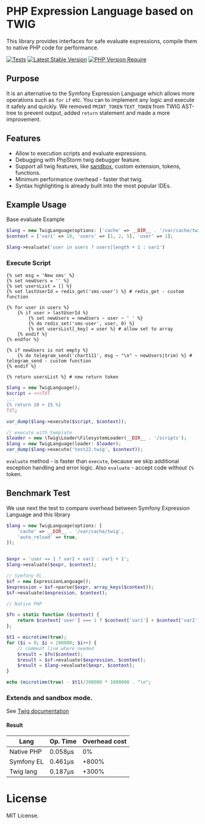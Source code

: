 PHP Expression Language based on TWIG
=====================================

This library provides interfaces for safe evaluate expressions, compile them to native PHP code for performance.

[![Tests](https://github.com/okvpn/expression-language/actions/workflows/tests.yml/badge.svg)](https://github.com/okvpn/expression-language/actions/workflows/tests.yml)
[![Latest Stable Version](http://poser.pugx.org/okvpn/expression-language/v)](https://packagist.org/packages/okvpn/expression-language)
[![PHP Version Require](http://poser.pugx.org/okvpn/expression-language/require/php)](https://packagist.org/packages/okvpn/expression-language)

## Purpose
It is an alternative to the Symfony Expression Language which allows more operations such as `for` `if` etc.
You can to implement any logic and execute it safely and quickly. We removed `PRINT_TOKEN` `TEXT_TOKEN` from 
TWIG AST-tree to prevent output, added `return` statement and made a more improvement. 

## Features

- Allow to execution scripts and evaluate expressions.
- Debugging with PhpStorm twig debugger feature.
- Support all twig features, like [sandbox](https://twig.symfony.com/doc/3.x/api.html#sandbox-extension), custom extension, tokens, functions.
- Minimum performance overhead - faster that twig. 
- Syntax highlighting is already built into the most popular IDEs.

## Example Usage

Base evaluate Example

```php
$lang = new TwigLanguage(options: ['cache' => __DIR__ . '/var/cache/twig']);
$context = ['var1' => 10, 'users' => [1, 2, 5], 'user' => 1];

$lang->evaluate('user in users ? users|length + 1 : var1')
```

### Execute Script

```twig
{% set msg = 'New sms' %}
{% set newUsers = '' %}
{% set usersList = [] %}
{% set lastUserId = redis_get('sms-user') %} # redis_get - custom function

{% for user in users %}
    {% if user > lastUserId %}
        {% set newUsers = newUsers ~ user ~ ' ' %}
        {% do redis_set('sms-user', user, 0) %}
        {% set usersList[_key] = user %} # allow set to array 
    {% endif %}
{% endfor %}

{% if newUsers is not empty %}
    {% do telegram_send('chart111', msg ~ "\n" ~ newUsers|trim) %} # telegram_send - custom function
{% endif %}

{% return usersList %} # new return token 
```

```php
$lang = new TwigLanguage();
$script = <<<TXT
...
{% return 10 + 15 %}
TXT;

var_dump($lang->execute($script, $context));

// execute with template 
$loader = new \Twig\Loader\FilesystemLoader(__DIR__ . '/scripts');
$lang = new TwigLanguage(loader: $loader);
var_dump($lang->execute('test22.twig', $context));
```

`evaluate` method - is faster than `execute`, because we skip additional exception handling and error logic. 
Also `evaluate` - accept code without `{%` token.


## Benchmark Test

We use next the test to compare overhead between Symfony Expression Language and this library

```php
$lang = new TwigLanguage(options: [
    'cache' => __DIR__ . '/var/cache/twig',
    'auto_reload' => true,
]);


$expr = 'user == 1 ? var1 + var2 : var1 + 1';
$lang->evaluate($expr, $context);

// Symfony EL 
$sf = new ExpressionLanguage();
$expression = $sf->parse($expr, array_keys($context));
$sf->evaluate($expression, $context);

// Native PHP

$fn = static function ($context) {
    return $context['user'] === 1 ? $context['var1'] + $context['var2'] : $context['var1'] + 1;
};

$t1 = microtime(true);
for ($i = 0; $i < 200000; $i++) {
    // comment line where needed
    $result = $fn($context);
    $result = $sf->evaluate($expression, $context);
    $result = $lang->evaluate($expr, $context);
}

echo (microtime(true) - $t1)/200000 * 1000000 . "\n";
```

### Extends and sandbox mode.

See [Twig documentation](https://twig.symfony.com/doc/3.x/api.html)

#### Result

| Lang       | Op. Time | Overhead cost |
|------------|----------|---------------|
| Native PHP | 0.058µs  | 0%            |
| Symfony EL | 0.461µs  | +800%         |
| Twig lang  | 0.187µs  | +300%         |

License
=======

MIT License.
